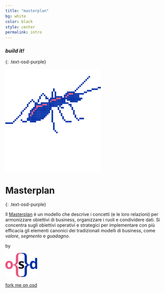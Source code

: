 ```yaml
---
title: "masterplan"
bg: white
color: black
style: center
permalink: intro
---
```


### *build it!*
{: .text-osd-purple}

<span class="fa-stack subtlecircle" style="font-size:100px; background:rgba(255,255,255,1)">
  <img src="img/projectopendata_logo.svg">
</span>

# Masterplan
{: .text-osd-purple}


Il [Masterplan](https://it.wikipedia.org/wiki/Masterplan_(urbanistica)#Definizione) è un modello che descrive i concetti (e le loro relazioni) per armonizzare obiettivi di business, organizzare i ruoli e condividere dati. Si concentra sugli obiettivi operativi e strategici per implementare con più efficacia gli elementi canonici dei tradizionali modelli di business, come *valore*, *segmento* e *guadagno*.

by

[![opensensorsdata logo](img/osd_logo.svg)](http://www.opensensorsdata.it)

<span class="sectionsocialbutton">
  <p><a href="https://twitter.com/intent/tweet?text={{ page.title }}&url={{ site.url }}&un&modello&concettuale&per&open&business&modell&nella&condivisione&aperta&dei&dati&by={{ site.author.twitter }}&related={{ site.author.twitter }}" rel="nofollow" target="_blank" title="Share on Twitter"><i class="fa fa-3x fa-twitter-square"></i></a>
  <a href="https://facebook.com/sharer.php?u={{ site.url }}" rel="nofollow" target="_blank" title="Share on Facebook"><i class="fa fa-3x fa-facebook-official"></i></a></p>
</span>


<span id="forkongithub">
  <a href="{{ site.source_link }}" class="bg-osd-blue">
    fork me on osd
  </a>
</span>

